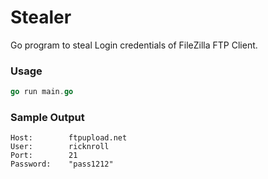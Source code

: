 # Stealer

Go program to steal Login credentials of FileZilla FTP Client.

### Usage

```go
go run main.go
```

### Sample Output

```
Host:		 ftpupload.net
User:		 ricknroll
Port:		 21
Password:	 "pass1212"
```
